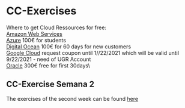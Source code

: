 # CC-Exercises
Where to get Cloud Ressources for free:\
[Amazon Web Services](https://aws.amazon.com/de/free/?all-free-tier.sort-by=item.additionalFields.SortRank&all-free-tier.sort-order=asc) \
[Azure](https://azure.microsoft.com/de-de/free/students/) 100€ for students\
[Digital Ocean](https://cloud.digitalocean.com/registrations/new) 100€ for 60 days for new customers\
[Google Cloud](https://google.secure.force.com/GCPEDU?cid=rpyL%2FTHhUJAvcXAxBCQczXpsSNkFq6dGYb7CVAG%2FgJ9wXdGbpXs2EZ4qt1nGxNXZ) request coupon until 1//22/2021 which will be valid until 9/22/2021 - need of UGR Account\
[Oracle](https://www.oracle.com/cloud/free/) 300€ free for first 30days\

## CC-Exercise Semana 2
The exercises of the second week can be found [here](semana2/ejercicios.md)


